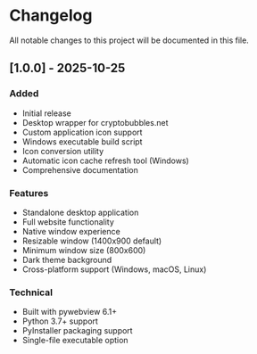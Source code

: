 # Changelog

All notable changes to this project will be documented in this file.

## [1.0.0] - 2025-10-25

### Added
- Initial release
- Desktop wrapper for cryptobubbles.net
- Custom application icon support
- Windows executable build script
- Icon conversion utility
- Automatic icon cache refresh tool (Windows)
- Comprehensive documentation

### Features
- Standalone desktop application
- Full website functionality
- Native window experience
- Resizable window (1400x900 default)
- Minimum window size (800x600)
- Dark theme background
- Cross-platform support (Windows, macOS, Linux)

### Technical
- Built with pywebview 6.1+
- Python 3.7+ support
- PyInstaller packaging support
- Single-file executable option
